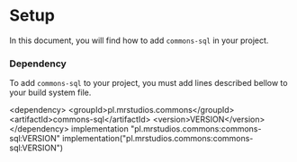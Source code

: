 # Setup
In this document, you will find how to add `commons-sql` in your project.

### Dependency
To add ``commons-sql`` to your project, you must add lines described bellow to your build system file.

<tabs group="build-systems">

<tab title="Maven" group-key="maven">
    <code-block lang="xml">
        &#x3C;dependency&#x3E;
            &#x3C;groupId&#x3E;pl.mrstudios.commons&#x3C;/groupId&#x3E;
            &#x3C;artifactId&#x3E;commons-sql&#x3C;/artifactId&#x3E;
            &#x3C;version&#x3E;VERSION&#x3C;/version&#x3E;
        &#x3C;/dependency&#x3E;
    </code-block>
</tab>

<tab title="Gradle (Groovy)" group-key="gradle-groovy">
    <code-block lang="groovy">
        implementation "pl.mrstudios.commons:commons-sql:VERSION"
    </code-block>
</tab>

<tab title="Gradle (Kotlin)" group-key="gradle-kotlin">
    <code-block lang="kotlin">
        implementation("pl.mrstudios.commons:commons-sql:VERSION")
    </code-block>
</tab>

</tabs>